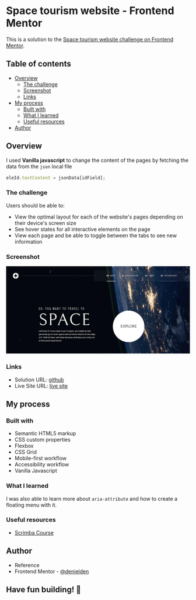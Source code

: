 # Space tourism website - Frontend Mentor

This is a solution to the [Space tourism website challenge on Frontend Mentor](https://www.frontendmentor.io/challenges/space-tourism-multipage-website-gRWj1URZ3).

## Table of contents

- [Overview](#overview)
  - [The challenge](#the-challenge)
  - [Screenshot](#screenshot)
  - [Links](#links)
- [My process](#my-process)
  - [Built with](#built-with)
  - [What I learned](#what-i-learned)
  - [Useful resources](#useful-resources)
- [Author](#author)

## Overview

I used **Vanilla javascript** to change the content of the pages by fetching the data from the `json` local file
```js
eleId.textContent = jsonData[idField];
```

### The challenge

Users should be able to:
- View the optimal layout for each of the website's pages depending on their device's screen size
- See hover states for all interactive elements on the page
- View each page and be able to toggle between the tabs to see new information

### Screenshot

![Space tourism website](./img/screenshot.webp)

### Links

- Solution URL: [github](https://github.com/denielden/grid-vanilla-js-space-tourism)
- Live Site URL: [live site](https://denielden.github.io/grid-vanilla-js-space-tourism)

## My process

### Built with

- Semantic HTML5 markup
- CSS custom properties
- Flexbox
- CSS Grid
- Mobile-first workflow
- Accessibility workflow
- Vanilla Javascript

### What I learned


I was also able to learn more about `aria-attribute` and how to create a floating menu with it.

### Useful resources

- [Scrimba Course](https://scrimba.com/learn/spacetravel)

## Author

- Reference
- Frontend Mentor - [@denielden](https://www.frontendmentor.io/profile/denielden)
  

## **Have fun building!** 🚀
